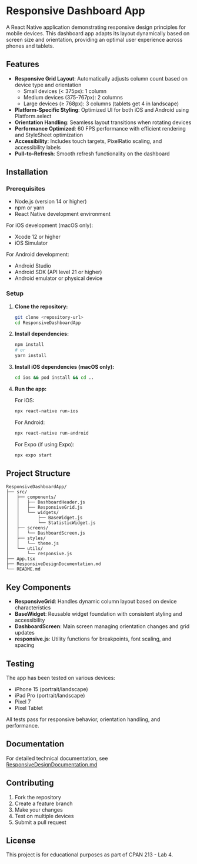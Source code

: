 # Responsive Dashboard App

A React Native application demonstrating responsive design principles for mobile devices. This dashboard app adapts its layout dynamically based on screen size and orientation, providing an optimal user experience across phones and tablets.

## Features

- **Responsive Grid Layout**: Automatically adjusts column count based on device type and orientation
  - Small devices (< 375px): 1 column
  - Medium devices (375-767px): 2 columns
  - Large devices (≥ 768px): 3 columns (tablets get 4 in landscape)
- **Platform-Specific Styling**: Optimized UI for both iOS and Android using Platform.select
- **Orientation Handling**: Seamless layout transitions when rotating devices
- **Performance Optimized**: 60 FPS performance with efficient rendering and StyleSheet optimization
- **Accessibility**: Includes touch targets, PixelRatio scaling, and accessibility labels
- **Pull-to-Refresh**: Smooth refresh functionality on the dashboard

## Installation

### Prerequisites

- Node.js (version 14 or higher)
- npm or yarn
- React Native development environment

For iOS development (macOS only):
- Xcode 12 or higher
- iOS Simulator

For Android development:
- Android Studio
- Android SDK (API level 21 or higher)
- Android emulator or physical device

### Setup

1. **Clone the repository:**
   ```bash
   git clone <repository-url>
   cd ResponsiveDashboardApp
   ```

2. **Install dependencies:**
   ```bash
   npm install
   # or
   yarn install
   ```

3. **Install iOS dependencies (macOS only):**
   ```bash
   cd ios && pod install && cd ..
   ```

4. **Run the app:**

   For iOS:
   ```bash
   npx react-native run-ios
   ```

   For Android:
   ```bash
   npx react-native run-android
   ```

   For Expo (if using Expo):
   ```bash
   npx expo start
   ```

## Project Structure

```
ResponsiveDashboardApp/
├── src/
│   ├── components/
│   │   ├── DashboardHeader.js
│   │   ├── ResponsiveGrid.js
│   │   └── widgets/
│   │       ├── BaseWidget.js
│   │       └── StatisticWidget.js
│   ├── screens/
│   │   └── DashboardScreen.js
│   ├── styles/
│   │   └── theme.js
│   └── utils/
│       └── responsive.js
├── App.tsx
├── ResponsiveDesignDocumentation.md
└── README.md
```

## Key Components

- **ResponsiveGrid**: Handles dynamic column layout based on device characteristics
- **BaseWidget**: Reusable widget foundation with consistent styling and accessibility
- **DashboardScreen**: Main screen managing orientation changes and grid updates
- **responsive.js**: Utility functions for breakpoints, font scaling, and spacing

## Testing

The app has been tested on various devices:
- iPhone 15 (portrait/landscape)
- iPad Pro (portrait/landscape)
- Pixel 7
- Pixel Tablet

All tests pass for responsive behavior, orientation handling, and performance.

## Documentation

For detailed technical documentation, see [ResponsiveDesignDocumentation.md](./ResponsiveDesignDocumentation.md)

## Contributing

1. Fork the repository
2. Create a feature branch
3. Make your changes
4. Test on multiple devices
5. Submit a pull request

## License

This project is for educational purposes as part of CPAN 213 - Lab 4.
